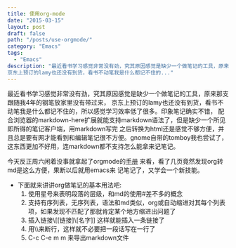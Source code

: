 ```yaml
---
title: 使用org-mode
date: "2015-03-15"
layout: post
draft: false
path: "/posts/use-orgmode/"
category: "Emacs"
tags:
  - "Emacs"
description: "最近看书学习感觉非常没有劲，究其原因感觉是缺少一个做笔记的工具，原来那支跟随我4年的钢笔放家里没有带过来，
京东上预订的lamy也还没有到货，看书不动笔我是什么都记不住的..."
---
```


最近看书学习感觉非常没有劲，究其原因感觉是缺少一个做笔记的工具，原来那支跟随我4年的钢笔放家里没有带过来，
京东上预订的lamy也还没有到货，看书不动笔我是什么都记不住的，所以感觉学习效率低了很多。印象笔记确实不错，
配合浏览器的markdown-here扩展就能支持markdown语法了，但是缺少一个所见即所得的笔记客户端，用markdown写完
之后转换为html还是感觉不够方便，并且总是要有网才能看到和编辑笔记很不方便。gnome自带的tomboy我也尝试了，
这东西更加不好用，连markdown都不支持怎么能拿来记笔记。

今天反正周六闲着没事就拿起了orgmode的[手册](http://orgmode.org/org.html) 来看，看了几页竟然发现org转md是这么方便，果断以后就用emacs来
记笔记了，又学会一个新技能。

-   下面就来讲讲org做笔记的基本用法吧:
    1.  使用星号来表明段落的层级，和md的使用#差不多的概念
    2.  支持有序列表，无序列表，语法和md类似，org或自动缩进对其每个列表项，如果发现不匹配了那就肯定某个地方缩进出问题了
    3.  插入链接\\[[链接]\\[名字]] 这样就能插入一条链接了
    4.  用\\\\来断行，这样就不必要把一段话写在一行了
    5.  C-c C-e m m 来导出markdown文件
